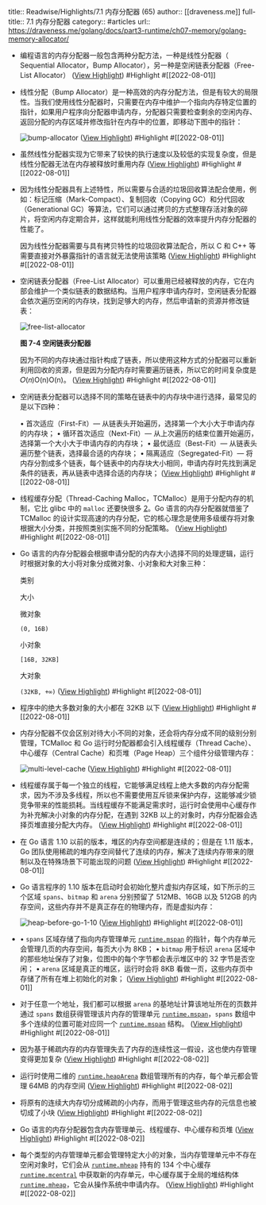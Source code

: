title:: Readwise/Highlights/7.1 内存分配器 (65)
author:: [[draveness.me]]
full-title:: 7.1 内存分配器
category:: #articles
url:: https://draveness.me/golang/docs/part3-runtime/ch07-memory/golang-memory-allocator/

- 编程语言的内存分配器一般包含两种分配方法，一种是线性分配器（ Sequential Allocator，Bump Allocator），另一种是空闲链表分配器（Free-List Allocator） ([View Highlight](https://read.readwise.io/read/01g9cjth3htkhcsczj8ev9037d)) #Highlight #[[2022-08-01]]
- 线性分配（Bump Allocator）是一种高效的内存分配方法，但是有较大的局限性。当我们使用线性分配器时，只需要在内存中维护一个指向内存特定位置的指针，如果用户程序向分配器申请内存，分配器只需要检查剩余的空闲内存、返回分配的内存区域并修改指针在内存中的位置，即移动下图中的指针：
  
  ![bump-allocator](https://img.draveness.me/2020-02-29-15829868066435-bump-allocator.png) ([View Highlight](https://read.readwise.io/read/01g9cjv9ney3519ghgbr02mq5d)) #Highlight #[[2022-08-01]]
- 虽然线性分配器实现为它带来了较快的执行速度以及较低的实现复杂度，但是线性分配器无法在内存被释放时重用内存 ([View Highlight](https://read.readwise.io/read/01g9cjvnf3bb0bws5ddmqsa893)) #Highlight #[[2022-08-01]]
- 因为线性分配器具有上述特性，所以需要与合适的垃圾回收算法配合使用，例如：标记压缩（Mark-Compact）、复制回收（Copying GC）和分代回收（Generational GC）等算法，它们可以通过拷贝的方式整理存活对象的碎片，将空闲内存定期合并，这样就能利用线性分配器的效率提升内存分配器的性能了。
  
  因为线性分配器需要与具有拷贝特性的垃圾回收算法配合，所以 C 和 C++ 等需要直接对外暴露指针的语言就无法使用该策略 ([View Highlight](https://read.readwise.io/read/01g9cjwa10hz3wmp5k97y452rz)) #Highlight #[[2022-08-01]]
- 空闲链表分配器（Free-List Allocator）可以重用已经被释放的内存，它在内部会维护一个类似链表的数据结构。当用户程序申请内存时，空闲链表分配器会依次遍历空闲的内存块，找到足够大的内存，然后申请新的资源并修改链表：
  
  ![free-list-allocator](https://img.draveness.me/2020-02-29-15829868066446-free-list-allocator.png)
  
  **图 7-4 空闲链表分配器**
  
  因为不同的内存块通过指针构成了链表，所以使用这种方式的分配器可以重新利用回收的资源，但是因为分配内存时需要遍历链表，所以它的时间复杂度是 𝑂(𝑛)O(n)O(n)。 ([View Highlight](https://read.readwise.io/read/01g9ckpt95jg1d1rnxag4ar9xz)) #Highlight #[[2022-08-01]]
- 空闲链表分配器可以选择不同的策略在链表中的内存块中进行选择，最常见的是以下四种：
  
  •   首次适应（First-Fit）— 从链表头开始遍历，选择第一个大小大于申请内存的内存块；
  •   循环首次适应（Next-Fit）— 从上次遍历的结束位置开始遍历，选择第一个大小大于申请内存的内存块；
  •   最优适应（Best-Fit）— 从链表头遍历整个链表，选择最合适的内存块；
  •   隔离适应（Segregated-Fit）— 将内存分割成多个链表，每个链表中的内存块大小相同，申请内存时先找到满足条件的链表，再从链表中选择合适的内存块； ([View Highlight](https://read.readwise.io/read/01g9ckqd2xksdew5b734bmq92t)) #Highlight #[[2022-08-01]]
- 线程缓存分配（Thread-Caching Malloc，TCMalloc）是用于分配内存的机制，它比 glibc 中的 `malloc` 还要快很多 [2](https://draveness.me/golang/docs/part3-runtime/ch07-memory/golang-memory-allocator#fn:2)。Go 语言的内存分配器就借鉴了 TCMalloc 的设计实现高速的内存分配，它的核心理念是使用多级缓存将对象根据大小分类，并按照类别实施不同的分配策略。 ([View Highlight](https://read.readwise.io/read/01g9ckrjnmwz9ke066agyd8bgz)) #Highlight #[[2022-08-01]]
- Go 语言的内存分配器会根据申请分配的内存大小选择不同的处理逻辑，运行时根据对象的大小将对象分成微对象、小对象和大对象三种：
  
  类别
  
  大小
  
  微对象
  
  `(0, 16B)`
  
  小对象
  
  `[16B, 32KB]`
  
  大对象
  
  `(32KB, +∞)` ([View Highlight](https://read.readwise.io/read/01g9ckrw285kz2kcf5338rjjvv)) #Highlight #[[2022-08-01]]
- 程序中的绝大多数对象的大小都在 32KB 以下 ([View Highlight](https://read.readwise.io/read/01g9cks0qe2var216bjmagfgex)) #Highlight #[[2022-08-01]]
- 内存分配器不仅会区别对待大小不同的对象，还会将内存分成不同的级别分别管理，TCMalloc 和 Go 运行时分配器都会引入线程缓存（Thread Cache）、中心缓存（Central Cache）和页堆（Page Heap）三个组件分级管理内存：
  
  ![multi-level-cache](https://img.draveness.me/2020-02-29-15829868066457-multi-level-cache.png) ([View Highlight](https://read.readwise.io/read/01g9cm4r0wq8ph76yepr712d07)) #Highlight #[[2022-08-01]]
- 线程缓存属于每一个独立的线程，它能够满足线程上绝大多数的内存分配需求，因为不涉及多线程，所以也不需要使用互斥锁来保护内存，这能够减少锁竞争带来的性能损耗。当线程缓存不能满足需求时，运行时会使用中心缓存作为补充解决小对象的内存分配，在遇到 32KB 以上的对象时，内存分配器会选择页堆直接分配大内存。 ([View Highlight](https://read.readwise.io/read/01g9cm5g9pt4wmk6397y8h4kz1)) #Highlight #[[2022-08-01]]
- 在 Go 语言 1.10 以前的版本，堆区的内存空间都是连续的；但是在 1.11 版本，Go 团队使用稀疏的堆内存空间替代了连续的内存，解决了连续内存带来的限制以及在特殊场景下可能出现的问题 ([View Highlight](https://read.readwise.io/read/01g9cm6ce56s1714pfh76xr0q2)) #Highlight #[[2022-08-01]]
- Go 语言程序的 1.10 版本在启动时会初始化整片虚拟内存区域，如下所示的三个区域 `spans`、`bitmap` 和 `arena` 分别预留了 512MB、16GB 以及 512GB 的内存空间，这些内存并不是真正存在的物理内存，而是虚拟内存：
  
  ![heap-before-go-1-10](https://img.draveness.me/2020-10-19-16031147347484/heap-before-go-1-10.png) ([View Highlight](https://read.readwise.io/read/01g9cm98qb78b3fstx78x1kch5)) #Highlight #[[2022-08-01]]
- •   `spans` 区域存储了指向内存管理单元 [`runtime.mspan`](https://draveness.me/golang/tree/runtime.mspan) 的指针，每个内存单元会管理几页的内存空间，每页大小为 8KB；
  •   `bitmap` 用于标识 `arena` 区域中的那些地址保存了对象，位图中的每个字节都会表示堆区中的 32 字节是否空闲；
  •   `arena` 区域是真正的堆区，运行时会将 8KB 看做一页，这些内存页中存储了所有在堆上初始化的对象； ([View Highlight](https://read.readwise.io/read/01g9cmbz9bw8a7samz1ptfatyg)) #Highlight #[[2022-08-01]]
- 对于任意一个地址，我们都可以根据 `arena` 的基地址计算该地址所在的页数并通过 `spans` 数组获得管理该片内存的管理单元 [`runtime.mspan`](https://draveness.me/golang/tree/runtime.mspan)，`spans` 数组中多个连续的位置可能对应同一个 [`runtime.mspan`](https://draveness.me/golang/tree/runtime.mspan) 结构。 ([View Highlight](https://read.readwise.io/read/01g9cmf9z197qsdbhdcr1wb8gf)) #Highlight #[[2022-08-01]]
- 因为基于稀疏内存的内存管理失去了内存的连续性这一假设，这也使内存管理变得更加复杂 ([View Highlight](https://read.readwise.io/read/01g9cva27njs0jfhret1z23bq5)) #Highlight #[[2022-08-02]]
- 运行时使用二维的 [`runtime.heapArena`](https://draveness.me/golang/tree/runtime.heapArena) 数组管理所有的内存，每个单元都会管理 64MB 的内存空间 ([View Highlight](https://read.readwise.io/read/01g9cvs0p6t07s8dpg8pq2y80h)) #Highlight #[[2022-08-02]]
- 将原有的连续大内存切分成稀疏的小内存，而用于管理这些内存的元信息也被切成了小块 ([View Highlight](https://read.readwise.io/read/01g9cvhx74c5tvsc75chxjyv23)) #Highlight #[[2022-08-02]]
- Go 语言的内存分配器包含内存管理单元、线程缓存、中心缓存和页堆 ([View Highlight](https://read.readwise.io/read/01g9cw7jqj18ex81gmee1bwmbp)) #Highlight #[[2022-08-02]]
- 每个类型的内存管理单元都会管理特定大小的对象，当内存管理单元中不存在空闲对象时，它们会从 [`runtime.mheap`](https://draveness.me/golang/tree/runtime.mheap) 持有的 134 个中心缓存 [`runtime.mcentral`](https://draveness.me/golang/tree/runtime.mcentral) 中获取新的内存单元，中心缓存属于全局的堆结构体 [`runtime.mheap`](https://draveness.me/golang/tree/runtime.mheap)，它会从操作系统中申请内存。 ([View Highlight](https://read.readwise.io/read/01g9cx197dwkyfvzq92502va0a)) #Highlight #[[2022-08-02]]